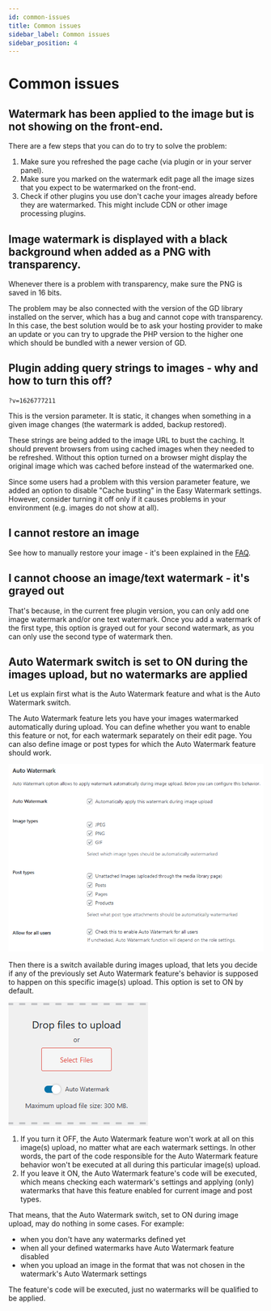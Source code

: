 ```yaml
---
id: common-issues
title: Common issues
sidebar_label: Common issues
sidebar_position: 4
---
```


# Common issues

## Watermark has been applied to the image but is not showing on the front-end.

There are a few steps that you can do to try to solve the problem:

1. Make sure you refreshed the page cache (via plugin or in your server panel).
2. Make sure you marked on the watermark edit page all the image sizes that you expect to be watermarked on the front-end.
3. Check if other plugins you use don't cache your images already before they are watermarked. This might include CDN or other image processing plugins.

## Image watermark is displayed with a black background when added as a PNG with transparency.

Whenever there is a problem with transparency, make sure the PNG is saved in 16 bits.

The problem may be also connected with the version of the GD library installed on the server, which has a bug and cannot cope with transparency. In this case, the best solution would be to ask your hosting provider to make an update or you can try to upgrade the PHP version to the higher one which should be bundled with a newer version of GD.

## Plugin adding query strings to images - why and how to turn this off?

```
?v=1626777211
```

This is the version parameter. It is static, it changes when something in a given image changes (the watermark is added, backup restored).

These strings are being added to the image URL to bust the caching. It should prevent browsers from using cached images when they needed to be refreshed. Without this option turned on a browser might display the original image which was cached before instead of the watermarked one.

Since some users had a problem with this version parameter feature, we added an option to disable "Cache busting" in the Easy Watermark settings. However, consider turning it off only if it causes problems in your environment (e.g. images do not show at all).

## I cannot restore an image

See how to manually restore your image - it's been explained in the [FAQ](faq#how-to-manually-restore-images).

## I cannot choose an image/text watermark - it's grayed out

That's because, in the current free plugin version, you can only add one image watermark and/or one text watermark. Once you add a watermark of the first type, this option is grayed out for your second watermark, as you can only use the second type of watermark then.

## Auto Watermark switch is set to ON during the images upload, but no watermarks are applied

Let us explain first what is the Auto Watermark feature and what is the Auto Watermark switch.

The Auto Watermark feature lets you have your images watermarked automatically during upload. You can define whether you want to enable this feature or not, for each watermark separately on their edit page. You can also define image or post types for which the Auto Watermark feature should work.

![Auto Watermark feature settings](../assets/images/obraz-6.png)

Then there is a switch available during images upload, that lets you decide if any of the previously set Auto Watermark feature's behavior is supposed to happen on this specific image(s) upload. This option is set to ON by default.

![Auto Watermark switch](../assets/images/obraz-7.png)

1. If you turn it OFF, the Auto Watermark feature won't work at all on this image(s) upload, no matter what are each watermark settings. In other words, the part of the code responsible for the Auto Watermark feature behavior won't be executed at all during this particular image(s) upload.
2. If you leave it ON, the Auto Watermark feature's code will be executed, which means checking each watermark's settings and applying (only) watermarks that have this feature enabled for current image and post types.

That means, that the Auto Watermark switch, set to ON during image upload, may do nothing in some cases. For example:

* when you don't have any watermarks defined yet
* when all your defined watermarks have Auto Watermark feature disabled
* when you upload an image in the format that was not chosen in the watermark's Auto Watermark settings

The feature's code will be executed, just no watermarks will be qualified to be applied.